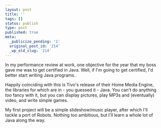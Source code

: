 ```yaml
---
layout: post
title: ''
tags: []
status: publish
type: post
published: true
meta:
  _publicize_pending: '1'
  original_post_id: '214'
  _wp_old_slug: '214'
---
```

In my performance review at work, one objective for the year that my boss gave me was to get certified in Java.  Well, if I'm going to get certified, I'd better start writing Java programs.

Happily coinciding with this is Tivo's release of their Home Media Engine, the libraries for which are in - you guessed it - Java.  You can't do anything *too* fancy with it, but you can display pictures, play MP3s and (eventually) video, and write simple games.

My first project will be a simple slideshow/music player, after which I'll tackle a port of Robots.  Nothing too ambitious, but I'll learn a whole lot of Java along the way.
